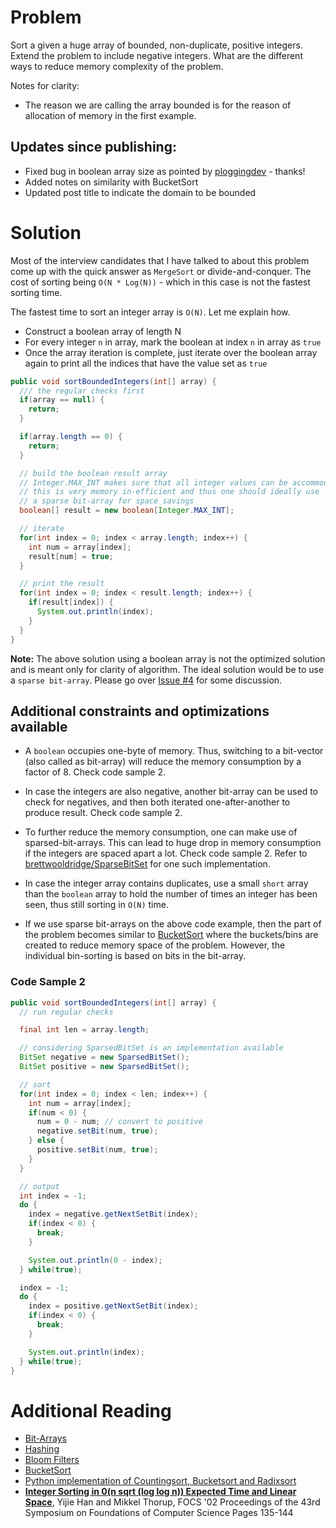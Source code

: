 # Problem

Sort a given a huge array of bounded, non-duplicate, positive integers. Extend
the problem to include negative integers. What are the different ways to reduce
memory complexity of the problem.

Notes for clarity:

* The reason we are calling the array bounded is for the reason of allocation of
memory in the first example.


## Updates since publishing:

* Fixed bug in boolean array size as pointed by [ploggingdev](https://news.ycombinator.com/user?id=ploggingdev) - thanks!
* Added notes on similarity with BucketSort
* Updated post title to indicate the domain to be bounded

# Solution

Most of the interview candidates that I have talked to about this problem come up
with the quick answer as `MergeSort` or divide-and-conquer. The cost of sorting
being `O(N * Log(N))` - which in this case is not the fastest sorting time.

The fastest time to sort an integer array is `O(N)`. Let me explain how.

* Construct a boolean array of length N
* For every integer `n` in array, mark the boolean at index `n` in array as `true`
* Once the array iteration is complete, just iterate over the boolean array again
to print all the indices that have the value set as `true`

```java
public void sortBoundedIntegers(int[] array) {
  /// the regular checks first
  if(array == null) {
    return;
  }

  if(array.length == 0) {
    return;
  }

  // build the boolean result array
  // Integer.MAX_INT makes sure that all integer values can be accommodated
  // this is very memory in-efficient and thus one should ideally use
  // a sparse bit-array for space savings
  boolean[] result = new boolean[Integer.MAX_INT];

  // iterate
  for(int index = 0; index < array.length; index++) {
    int num = array[index];
    result[num] = true;
  }

  // print the result
  for(int index = 0; index < result.length; index++) {
    if(result[index]) {
      System.out.println(index);
    }
  }
}
```

**Note:** The above solution using a boolean array is not the optimized solution
and is meant only for clarity of algorithm. The ideal solution would be to use a
`sparse bit-array`. Please go over [Issue #4](https://github.com/sangupta/ps/issues/4)
for some discussion.

## Additional constraints and optimizations available

* A `boolean` occupies one-byte of memory. Thus, switching to a bit-vector (also
called as bit-array) will reduce the memory consumption by a factor of 8. Check
code sample 2.

* In case the integers are also negative, another bit-array can be used to check
for negatives, and then both iterated one-after-another to produce result. Check
code sample 2.

* To further reduce the memory consumption, one can make use of sparsed-bit-arrays.
This can lead to huge drop in memory consumption if the integers are spaced apart
a lot. Check code sample 2. Refer to [brettwooldridge/SparseBitSet](https://github.com/brettwooldridge/SparseBitSet)
for one such implementation.

* In case the integer array contains duplicates, use a small `short` array than
the `boolean` array to hold the number of times an integer has been seen, thus
still sorting in `O(N)` time.

* If we use sparse bit-arrays on the above code example, then the part of the
problem becomes similar to [BucketSort](https://en.wikipedia.org/wiki/Bucket_sort)
where the buckets/bins are created to reduce memory space of the problem. However,
the individual bin-sorting is based on bits in the bit-array.

### Code Sample 2

```java
public void sortBoundedIntegers(int[] array) {
  // run regular checks

  final int len = array.length;

  // considering SparsedBitSet is an implementation available
  BitSet negative = new SparsedBitSet();
  BitSet positive = new SparsedBitSet();

  // sort
  for(int index = 0; index < len; index++) {
    int num = array[index];
    if(num < 0) {
      num = 0 - num; // convert to positive
      negative.setBit(num, true);
    } else {
      positive.setBit(num, true);
    }
  }

  // output
  int index = -1;
  do {
    index = negative.getNextSetBit(index);
    if(index < 0) {
      break;
    }

    System.out.println(0 - index);
  } while(true);

  index = -1;
  do {
    index = positive.getNextSetBit(index);
    if(index < 0) {
      break;
    }

    System.out.println(index);
  } while(true);
}
```

# Additional Reading

* [Bit-Arrays](https://en.wikipedia.org/wiki/Bit_array)
* [Hashing](https://en.wikipedia.org/wiki/Hash_function)
* [Bloom Filters](https://en.wikipedia.org/wiki/Bloom_filter)
* [BucketSort](https://en.wikipedia.org/wiki/Bucket_sort)
* [Python implementation of Countingsort, Bucketsort and Radixsort](https://github.com/MauriceGit/Advanced_Algorithms)
* [**Integer Sorting in 0(n sqrt (log log n)) Expected Time and Linear Space**](http://dl.acm.org/citation.cfm?id=652131), Yijie Han and Mikkel Thorup, FOCS '02 Proceedings of the 43rd Symposium on Foundations of Computer Science Pages 135-144

